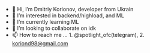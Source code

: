 - 👋 Hi, I’m Dmitriy Korionov, developer from Ukrain
- 👀 I’m interested in backend/highload, and ML
- 🌱 I’m currently learning ML
- 💞️ I’m looking to collaborate on idk
- 📫 How to reach me ... 1. @spotlight_ofc(telegram), 2. koriond98@gmail.com

<!---
dkorionov/dkorionov is a ✨ special ✨ repository because its `README.md` (this file) appears on your GitHub profile.
You can click the Preview link to take a look at your changes.
--->

